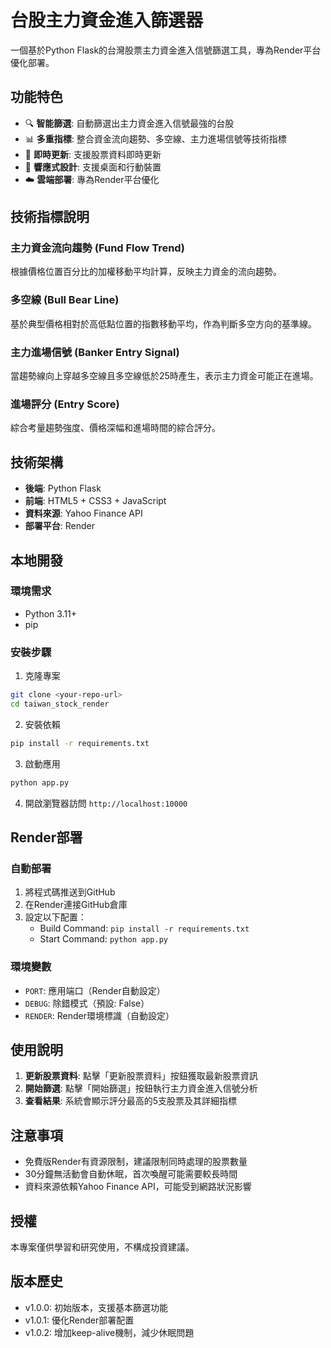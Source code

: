 # 台股主力資金進入篩選器

一個基於Python Flask的台灣股票主力資金進入信號篩選工具，專為Render平台優化部署。

## 功能特色

- 🔍 **智能篩選**: 自動篩選出主力資金進入信號最強的台股
- 📊 **多重指標**: 整合資金流向趨勢、多空線、主力進場信號等技術指標
- 🚀 **即時更新**: 支援股票資料即時更新
- 📱 **響應式設計**: 支援桌面和行動裝置
- ☁️ **雲端部署**: 專為Render平台優化

## 技術指標說明

### 主力資金流向趨勢 (Fund Flow Trend)
根據價格位置百分比的加權移動平均計算，反映主力資金的流向趨勢。

### 多空線 (Bull Bear Line)
基於典型價格相對於高低點位置的指數移動平均，作為判斷多空方向的基準線。

### 主力進場信號 (Banker Entry Signal)
當趨勢線向上穿越多空線且多空線低於25時產生，表示主力資金可能正在進場。

### 進場評分 (Entry Score)
綜合考量趨勢強度、價格深幅和進場時間的綜合評分。

## 技術架構

- **後端**: Python Flask
- **前端**: HTML5 + CSS3 + JavaScript
- **資料來源**: Yahoo Finance API
- **部署平台**: Render

## 本地開發

### 環境需求
- Python 3.11+
- pip

### 安裝步驟

1. 克隆專案
```bash
git clone <your-repo-url>
cd taiwan_stock_render
```

2. 安裝依賴
```bash
pip install -r requirements.txt
```

3. 啟動應用
```bash
python app.py
```

4. 開啟瀏覽器訪問 `http://localhost:10000`

## Render部署

### 自動部署
1. 將程式碼推送到GitHub
2. 在Render連接GitHub倉庫
3. 設定以下配置：
   - Build Command: `pip install -r requirements.txt`
   - Start Command: `python app.py`

### 環境變數
- `PORT`: 應用端口（Render自動設定）
- `DEBUG`: 除錯模式（預設: False）
- `RENDER`: Render環境標識（自動設定）

## 使用說明

1. **更新股票資料**: 點擊「更新股票資料」按鈕獲取最新股票資訊
2. **開始篩選**: 點擊「開始篩選」按鈕執行主力資金進入信號分析
3. **查看結果**: 系統會顯示評分最高的5支股票及其詳細指標

## 注意事項

- 免費版Render有資源限制，建議限制同時處理的股票數量
- 30分鐘無活動會自動休眠，首次喚醒可能需要較長時間
- 資料來源依賴Yahoo Finance API，可能受到網路狀況影響

## 授權

本專案僅供學習和研究使用，不構成投資建議。

## 版本歷史

- v1.0.0: 初始版本，支援基本篩選功能
- v1.0.1: 優化Render部署配置
- v1.0.2: 增加keep-alive機制，減少休眠問題

